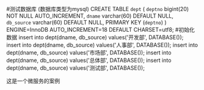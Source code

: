 #测试数据库 (数据库类型为mysql)
CREATE TABLE `dept` (
  `deptno` bigint(20) NOT NULL AUTO_INCREMENT,
  `dname` varchar(60) DEFAULT NULL,
  `db_source` varchar(60) DEFAULT NULL,
  PRIMARY KEY (`deptno`)
) ENGINE=InnoDB AUTO_INCREMENT=18 DEFAULT CHARSET=utf8;
#初始化数据
insert into dept(dname, db_source) values('开发部', DATABASE());
insert into dept(dname, db_source) values('人事部', DATABASE());
insert into dept(dname, db_source) values('市场部', DATABASE());
insert into dept(dname, db_source) values('总体部', DATABASE());
insert into dept(dname, db_source) values('测试部', DATABASE());

这是一个微服务的案例